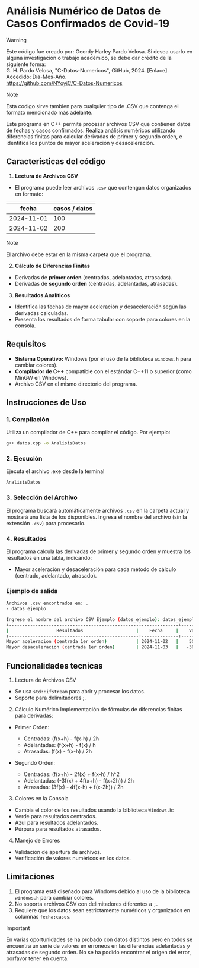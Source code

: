 # Análisis Numérico de Datos de Casos Confirmados de Covid-19

> [!WARNING]  
> Este código fue creado por: Geordy Harley Pardo Velosa. Si desea usarlo en alguna investigación o trabajo académico, se debe dar crédito de la siguiente forma:  
> G. H. Pardo Velosa, "C-Datos-Numericos", GitHub, 2024. [Enlace]. Accedido: Día-Mes-Año.  
> https://github.com/NYoyiC/C-Datos-Numericos


> [!NOTE]
>Esta codigo sirve tambien para cualquier tipo de .CSV que contenga el formato mencionado más adelante.

<p>
Este programa en C++ permite procesar archivos CSV que contienen datos de fechas y casos confirmados. Realiza análisis numéricos utilizando diferencias finitas para calcular derivadas de primer y segundo orden, e identifica los puntos de mayor aceleración y desaceleración.
</p>

## Caracteristicas del código

1. **Lectura de Archivos CSV**  
- El programa puede leer archivos `.csv` que contengan datos organizados en formato:

| fecha   | casos / datos |
| ------------- | ------------- |
| 2024-11-01 | 100  |
| 2024-11-02  | 200  |

> [!NOTE]
> El archivo debe estar en la misma carpeta que el programa.

2. **Cálculo de Diferencias Finitas**  
- Derivadas de **primer orden** (centradas, adelantadas, atrasadas).
- Derivadas de **segundo orden** (centradas, adelantadas, atrasadas).
3. **Resultados Analíticos**  
- Identifica las fechas de mayor aceleración y desaceleración según las derivadas calculadas.
- Presenta los resultados de forma tabular con soporte para colores en la consola.

## Requisitos

- **Sistema Operativo:** Windows (por el uso de la biblioteca `windows.h` para cambiar colores).
- **Compilador de C++** compatible con el estándar C++11 o superior (como MinGW en Windows).
- Archivo CSV en el mismo directorio del programa.

## Instrucciones de Uso

### 1. Compilación
Utiliza un compilador de C++ para compilar el código. Por ejemplo:
```bash
g++ datos.cpp -o AnalisisDatos
```
### 2. Ejecución
Ejecuta el archivo .exe desde la terminal
```bash
AnalisisDatos
```

### 3. Selección del Archivo
El programa buscará automáticamente archivos `.csv` en la carpeta actual y mostrará una lista de los disponibles. Ingresa el nombre del archivo (sin la extensión  `.csv`) para procesarlo.

### 4. Resultados
El programa calcula las derivadas de primer y segundo orden y muestra los resultados en una tabla, indicando:
- Mayor aceleración y desaceleración para cada método de cálculo (centrado, adelantado, atrasado).

### Ejemplo de salida

```bash
Archivos .csv encontrados en: .
- datos_ejemplo

Ingrese el nombre del archivo CSV Ejemplo (datos_ejemplo): datos_ejemplo
+-------------------------------------------------+--------------+------------+
|                  Resultados                    |    Fecha     |    Valor   |
+-------------------------------------------------+--------------+------------+
Mayor aceleracion (centrada 1er orden)           | 2024-11-02   |    50
Mayor desaceleracion (centrada 1er orden)        | 2024-11-03   |   -30
```


## Funcionalidades tecnicas

1. Lectura de Archivos CSV

- Se usa `std::ifstream` para abrir y procesar los datos.
- Soporte para delimitadores ;.

2. Cálculo Numérico
Implementación de fórmulas de diferencias finitas para derivadas:
- Primer Orden:
   - Centradas: (f(x+h) - f(x-h) / 2h
   - Adelantadas: (f(x+h) - f(x) / h
   - Atrasadas: (f(x) - f(x-h) / 2h
 
- Segundo Orden:
   - Centradas: (f(x+h) - 2f(x) + f(x-h) / h^2
   - Adelantadas: (-3f(x) + 4f(x+h) - f(x+2h)) / 2h
   - Atrasadas: (3f(x) - 4f(x-h) + f(x-2h)) / 2h

3. Colores en la Consola

- Cambia el color de los resultados usando la biblioteca  `Windows.h`:
- Verde para resultados centrados.
- Azul para resultados adelantados.
- Púrpura para resultados atrasados.

4. Manejo de Errores

- Validación de apertura de archivos.
- Verificación de valores numéricos en los datos.

## Limitaciones
1. El programa está diseñado para Windows debido al uso de la biblioteca `windows.h` para cambiar colores.
2. No soporta archivos CSV con delimitadores diferentes a `;`.
3. Requiere que los datos sean estrictamente numéricos y organizados en columnas `fecha;casos`.

> [!IMPORTANT]
> En varias oportunidades se ha probado con datos distintos pero en todos se encuentra un serie de valores en erroneos en las diferencias adelantadas y atrasadas de segundo orden. No se ha podido encontrar el origen del error, porfavor tener en cuenta.


